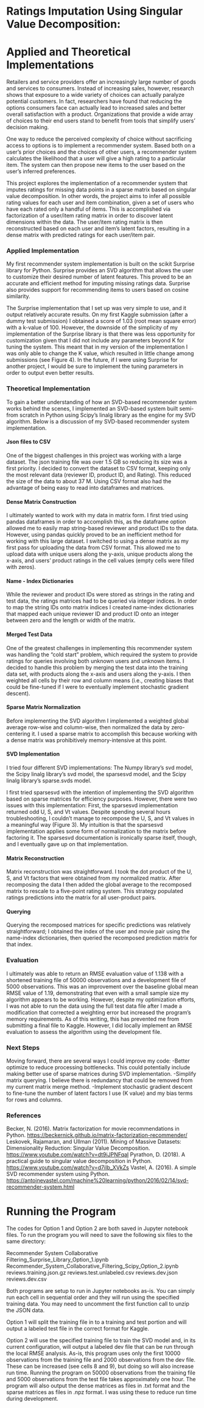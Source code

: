 # Ratings Imputation Using Singular Value Decomposition:
# Applied and Theoretical Implementations

Retailers and service providers offer an increasingly large number of goods and services to consumers. Instead of increasing sales, however, research shows that exposure to a wide variety of choices can actually paralyze potential customers. In fact, researchers have found that reducing the options consumers face can actually lead to increased sales and better overall satisfaction with a product. Organizations that provide a wide array of choices to their end users stand to benefit from tools that simplify users’ decision making.

One way to reduce the perceived complexity of choice without sacrificing access to options is to implement a recommender system. Based both on a user’s prior choices and the choices of other users, a recommender system calculates the likelihood that a user will give a high rating to a particular item. The system can then propose new items to the user based on the user’s inferred preferences.

This project explores the implementation of a recommender system that imputes ratings for missing data points in a sparse matrix based on singular value decomposition. In other words, the project aims to infer all possible rating values for each user and item combination, given a set of users who have each rated only a handful of items. This is accomplished via factorization of a user/item rating matrix in order to discover latent dimensions within the data. The user/item rating matrix is then reconstructed based on each user and item’s latent factors, resulting in a dense matrix with predicted ratings for each user/item pair.

### Applied Implementation
My first recommender system implementation is built on the scikit Surprise library for Python. Surprise provides an SVD algorithm that allows the user to customize their desired number of latent features. This proved to be an accurate and efficient method for imputing missing ratings data. Surprise also provides support for recommending items to users based on cosine similarity.

The Surprise implementation that I set up was very simple to use, and it output relatively accurate results. On my first Kaggle submission (after a dummy test submission) I obtained a score of 1.03 (root mean square error) with a k-value of 100. However, the downside of the simplicity of my implementation of the Surprise library is that there was less opportunity for customization given that I did not include any parameters beyond K for tuning the system. This meant that in my version of the implementation I was only able to change the K value, which resulted in little change among submissions (see Figure 4). In the future, if I were using Surprise for another project, I would be sure to implement the tuning parameters in order to output even better results.

### Theoretical Implementation
To gain a better understanding of how an SVD-based recommender system works behind the scenes, I implemented an SVD-based system built semi-from scratch in Python using Scipy’s linalg library as the engine for my SVD algorithm. Below is a discussion of my SVD-based recommender system implementation.

#### Json files to CSV
One of the biggest challenges in this project was working with a large dataset. The json training file was over 1.5 GB so reducing its size was a first priority. I decided to convert the dataset to CSV format, keeping only the most relevant data (reviewer ID, product ID, and Rating). This reduced the size of the data to about 37 M. Using CSV format also had the advantage of being easy to read into dataframes and matrices.

#### Dense Matrix Construction
I ultimately wanted to work with my data in matrix form. I first tried using pandas dataframes in order to accomplish this, as the dataframe option allowed me to easily map string-based reviewer and product IDs to the data. However, using pandas quickly proved to be an inefficient method for working with this large dataset. I switched to using a dense matrix as my first pass for uploading the data from CSV format. This allowed me to upload data with unique users along the y-axis, unique products along the x-axis, and users’ product ratings in the cell values (empty cells were filled with zeros).

#### Name - Index Dictionaries
While the reviewer and product IDs were stored as strings in the rating and test data, the ratings matrices had to be queried via integer indices. In order to map the string IDs onto matrix indices I created name-index dictionaries that mapped each unique reviewer ID and product ID onto an integer between zero and the length or width of the matrix.

#### Merged Test Data
One of the greatest challenges in implementing this recommender system was handling the “cold start” problem, which required the system to provide ratings for queries involving both unknown users and unknown items. I decided to handle this problem by merging the test data into the training data set, with products along the x-axis and users along the y-axis. I then weighted all cells by their row and column means (i.e., creating biases that could be fine-tuned if I were to eventually implement stochastic gradient descent).

#### Sparse Matrix Normalization
Before implementing the SVD algorithm I implemented a weighted global average row-wise and column-wise, then normalized the data by zero-centering it. I used a sparse matrix to accomplish this because working with a dense matrix was prohibitively memory-intensive at this point.

#### SVD Implementation
I tried four different SVD implementations: The Numpy library’s svd model, the Scipy linalg library’s svd model, the sparsesvd model, and the Scipy linalg library’s sparse.svds model.

I first tried sparsesvd with the intention of implementing the SVD algorithm based on sparse matrices for efficiency purposes. However, there were two issues with this implementation: First, the sparsesvd implementation returned odd U, S, and Vt values. Despite spending several hours troubleshooting, I couldn’t manage to recompose the U, S, and Vt values in a meaningful way (Figure 3). My intuition is that the sparsesvd implementation applies some form of normalization to the matrix before factoring it. The sparsesvd documentation is ironically sparse itself, though, and I eventually gave up on that implementation.

#### Matrix Reconstruction
Matrix reconstruction was straightforward. I took the dot product of the U, S, and Vt factors that were obtained from my normalized matrix. After recomposing the data I then added the global average to the recomposed matrix to rescale to a five-point rating system. This strategy populated ratings predictions into the matrix for all user-product pairs.

#### Querying
Querying the recomposed matrices for specific predictions was relatively straightforward; I obtained the index of the user and movie pair using the name-index dictionaries, then queried the recomposed prediction matrix for that index.

### Evaluation
I ultimately was able to return an RMSE evaluation value of 1.138 with a shortened training file of 50000 observations and a development file of 5000 observations. This was an improvement over the baseline global mean RMSE value of 1.19, demonstrating that even with a small sample size my algorithm appears to be working. However, despite my optimization efforts, I was not able to run the data using the full test data file after I made a modification that corrected a weighting error but increased the program’s memory requirements. As of this writing, this has prevented me from submitting a final file to Kaggle. However, I did locally implement an RMSE evaluation to assess the algorithm using the development file.

### Next Steps

Moving forward, there are several ways I could improve my code:
-Better optimize to reduce processing bottlenecks. This could potentially include making better use of sparse matrices during SVD implementation.
-Simplify matrix querying. I believe there is redundancy that could be removed from my current matrix merge method.
-Implement stochastic gradient descent to fine-tune the number of latent factors I use (K value) and my bias terms for rows and columns.

### References
Becker, N. (2016). Matrix factorization for movie recommendations in Python. https://beckernick.github.io/matrix-factorization-recommender/
Leskovek, Rajamaran, and Ullman (2011). Mining of Massive Datasets: Dimensionality Reduction: Singular Value Decomposition. https://www.youtube.com/watch?v=dt9iJPNFqaI
Pyrathon, D. (2018). A practical guide to singular value decomposition in Python. https://www.youtube.com/watch?v=d7iIb_XVkZs
Vastel, A. (2016). A simple SVD recommender system using Python. https://antoinevastel.com/machine%20learning/python/2016/02/14/svd-recommender-system.html

# Running the Program
The codes for Option 1 and Option 2 are both saved in Jupyter notebook files. To run the program you will need to save the following six files to the same directory:

Recommender System Collaborative Filtering_Surprise_Library_Option_1.ipynb
Recommender_System_Collaborative_Filtering_Scipy_Option_2.ipynb
reviews.training.json.gz
reviews.test.unlabeled.csv
reviews.dev.json
reviews.dev.csv

Both programs are setup to run in Jupyter notebooks as-is. You can simply run each cell in sequential order and they will run using the specified training data. You may need to uncomment the first function call to unzip the JSON data.

Option 1 will split the training file in to a training and test portion and will output a labeled test file in the correct format for Kaggle.

Option 2 will use the specified training file to train the SVD model and, in its current configuration, will output a labeled dev file that can be run through the local RMSE analysis. As-is, this program uses only the first 10000 observations from the training file and 2000 observations from the dev file. These can be increased (see cells 8 and 9), but doing so will also increase run time. Running the program on 50000 observations from the training file and 5000 observations from the test file takes approximately one hour. The program will also output the dense matrices as files in .txt format and the  sparse matrices as files in .npz format. I was using these to reduce run time during development.

